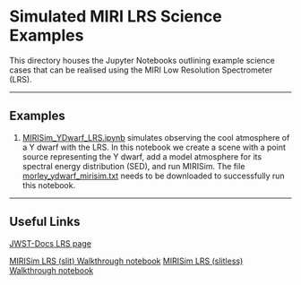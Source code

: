 # Simulated MIRI LRS Science Examples


This directory houses the Jupyter Notebooks outlining example science cases that can be realised using the MIRI Low Resolution Spectrometer (LRS).

---
## Examples

1) [MIRISim_YDwarf_LRS.ipynb](https://github.com/JWST-MIRI/MIRISim-Science-Examples/blob/master/LRS/MIRISim_YDwarf_LRS) simulates observing the cool atmosphere of a Y dwarf with the LRS. In this notebook we create a scene with a point source representing the Y dwarf, add a model atmosphere for its spectral energy distribution (SED), and run MIRISim. The file [morley_ydwarf_mirisim.txt](https://github.com/JWST-MIRI/MIRISim-Science-Examples/blob/master/LRS/morley_ydwarf_mirisim.txt) needs to be downloaded to successfully run this notebook.


----
## Useful Links

[JWST-Docs LRS page](https://jwst-docs.stsci.edu/display/JTI/MIRI+Low-Resolution+Spectroscopy)

[MIRISim LRS (slit) Walkthrough notebook](http://miri.ster.kuleuven.be/pub/Public/MIRISim_Public/MIRISim_LRS-slit_walkthrough.ipynb)
[MIRISim LRS (slitless) Walkthrough notebook](http://miri.ster.kuleuven.be/pub/Public/MIRISim_Public/MIRISim_LRS-slitless_walkthrough.ipynb)

